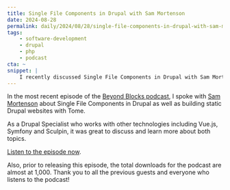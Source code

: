 ```yaml
---
title: Single File Components in Drupal with Sam Mortenson
date: 2024-08-28
permalink: daily/2024/08/28/single-file-components-in-drupal-with-sam-mortenson
tags:
    - software-development
    - drupal
    - php
    - podcast
cta: ~
snippet: |
    I recently discussed Single File Components in Drupal with Sam Mortenson.
---
```


In the most recent episode of the [Beyond Blocks podcast][0], I spoke with [Sam Mortenson][1] about Single File Components in Drupal as well as building static Drupal websites with Tome.

As a Drupal Specialist who works with other technologies including Vue.js, Symfony and Sculpin, it was great to discuss and learn more about both topics.

[Listen to the episode now][2].

Also, prior to releasing this episode, the total downloads for the podcast are almost at 1,000. Thank you to all the previous guests and everyone who listens to the podcast!

[0]: {{site.url}}/podcast
[1]: https://mortenson.coffee
[2]: {{site.url}}/podcast/19-sam-mortenson
